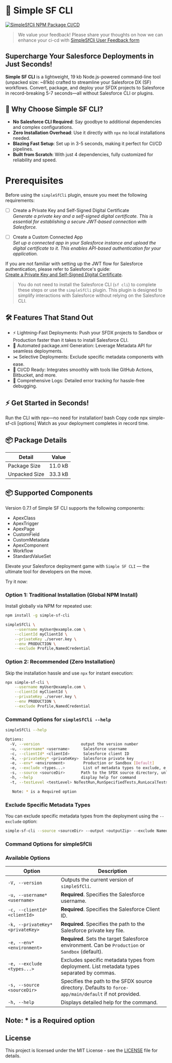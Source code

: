 # 🚀 Simple SF CLI
[![SimpleSfCli NPM Package CI/CD](https://github.com/thephani/SimpleSfCLI/actions/workflows/npm-package.yml/badge.svg)](https://github.com/thephani/SimpleSfCLI/actions/workflows/npm-package.yml)


> We value your feedback! Please share your thoughts on how we can enhance your ci-cd with [SimpleSfCli User Feedback form](https://forms.gle/6K7nzE1Xrh5GVJvG7)

## Supercharge Your Salesforce Deployments in Just Seconds!

**Simple SF CLI** is a lightweight, 19 kb Node.js-powered command-line tool (unpacked size: ~81kb) crafted to streamline your Salesforce DX (SF) workflows. Convert, package, and deploy your SFDX projects to Salesforce in record-breaking 5-7 seconds—all without Salesforce CLI or plugins.

## 🎯 Why Choose Simple SF CLI?
- **No Salesforce CLI Required**: Say goodbye to additional dependencies and complex configurations.
- **Zero Installation Overhead**: Use it directly with `npx` no local installations needed.
- **Blazing Fast Setup**: Set up in 3-5 seconds, making it perfect for CI/CD pipelines.
- **Built from Scratch**: With just 4 dependencies, fully customized for reliability and speed.

# Prerequisites  

Before using the `simpleSfCli` plugin, ensure you meet the following requirements:  

- [ ] Create a Private Key and Self-Signed Digital Certificate  
*Generate a private key and a self-signed digital certificate. This is essential for establishing a secure JWT-based connection with Salesforce.*  

- [ ] Create a Custom Connected App  
*Set up a connected app in your Salesforce instance and upload the digital certificate to it. This enables API-based authentication for your application.* 

If you are not familiar with setting up the JWT flow for Salesforce authentication, please refer to Salesforce's guide:  
[Create a Private Key and Self-Signed Digital Certificate](https://developer.salesforce.com/docs/atlas.en-us.sfdx_dev.meta/sfdx_dev/sfdx_dev_auth_key_and_cert.htm).  

> You do not need to install the Salesforce CLI (`sf cli`) to complete these steps or use the `simpleSfCli` plugin. This plugin is designed to simplify interactions with Salesforce without relying on the Salesforce CLI.

## 🛠 Features That Stand Out

- ⚡ Lightning-Fast Deployments: Push your SFDX projects to Sandbox or Production faster than it takes to install Salesforce CLI.
- 📄 Automated package.xml Generation: Leverage Metadata API for seamless deployments.
- ✂️ Selective Deployments: Exclude specific metadata components with ease.
- 🤝 CI/CD Ready: Integrates smoothly with tools like GitHub Actions, Bitbucket, and more.
- 📑 Comprehensive Logs: Detailed error tracking for hassle-free debugging.


## ⚡ Get Started in Seconds!
Run the CLI with npx—no need for installation!
bash
Copy code
npx simple-sf-cli [options]
Watch as your deployment completes in record time.

## 📦 Package Details
| Detail                | Value   |
|-----------------------|---------|
| Package Size          | 11.0 kB |
| Unpacked Size         | 33.3 kB |

## 📦 Supported Components
Version 0.7.1 of Simple SF CLI supports the following components:
- ApexClass
- ApexTrigger
- ApexPage
- CustomField
- CustomMetadata
- ApexComponent
- Workflow
- StandardValueSet


Elevate your Salesforce deployment game with `Simple SF CLI` — the ultimate tool for developers on the move.

Try it now:

### Option 1: Traditional Installation (Global NPM Install)
Install globally via NPM for repeated use:

```bash
npm install -g simple-sf-cli
```

```bash
simpleSfCli \
    --username myUser@example.com \
    --clientId myClientId \
    --privateKey ./server.key \
    --env PRODUCTION \
    --exclude Profile,NamedCredential
```

### Option 2: Recommended (Zero Installation)
Skip the installation hassle and use `npx` for instant execution:

```bash
npx simple-sf-cli \
    --username myUser@example.com \
    --clientId myClientId \
    --privateKey ./server.key \
    --env PRODUCTION \
    --exclude Profile,NamedCredential
```

### Command Options for `simpleSfCli --help`
```bash
simpleSfCli --help

Options:
  -V, --version                  output the version number
  -u, --username* <username>      Salesforce username
  -c, --clientId* <clientId>      Salesforce client ID
  -k, --privateKey* <privateKey>  Salesforce private key
  -e, --env* <environment>        Production or Sandbox [Default]
  -e, --exclude <types...>        List of metadata types to exclude, e.g.,NamedCredential, Profile
  -s, --source <sourceDir>       Path to the SFDX source directory, unless "force-app/main/default"
  -h, --help                     display help for command
  -t, --testLevel <testLevel> NoTestRun,RunSpecifiedTests,RunLocalTests,RunLocalTests

   Note: * is a Required option

```

### Exclude Specific Metadata Types
You can exclude specific metadata types from the deployment using the `--exclude` option:
```bash
simple-sf-cli --source <sourceDir> --output <outputZip> --exclude NamedCredential,Profile
```

### Command Options for simpleSfCli

### **Available Options**  

| **Option**                   | **Description**                                                                                       |
|------------------------------|-------------------------------------------------------------------------------------------------------|
| `-V, --version`              | Outputs the current version of `simpleSfCli`.                                                        |
| `-u, --username* <username>` | **Required**. Specifies the Salesforce username.                                                     |
| `-c, --clientId* <clientId>` | **Required**. Specifies the Salesforce Client ID.                                                    |
| `-k, --privateKey* <privateKey>` | **Required**. Specifies the path to the Salesforce private key file.                              |
| `-e, --env* <environment>`   | **Required**. Sets the target Salesforce environment. Can be `Production` or `Sandbox` (default).     |
| `-e, --exclude <types...>`   | Excludes specific metadata types from deployment. List metadata types separated by commas.            |
| `-s, --source <sourceDir>`   | Specifies the path to the SFDX source directory. Defaults to `force-app/main/default` if not provided. |
| `-h, --help`                 | Displays detailed help for the command.                                                              |

Note: * is a Required option
---

## License
This project is licensed under the MIT License - see the [LICENSE](LICENSE) file for details.
